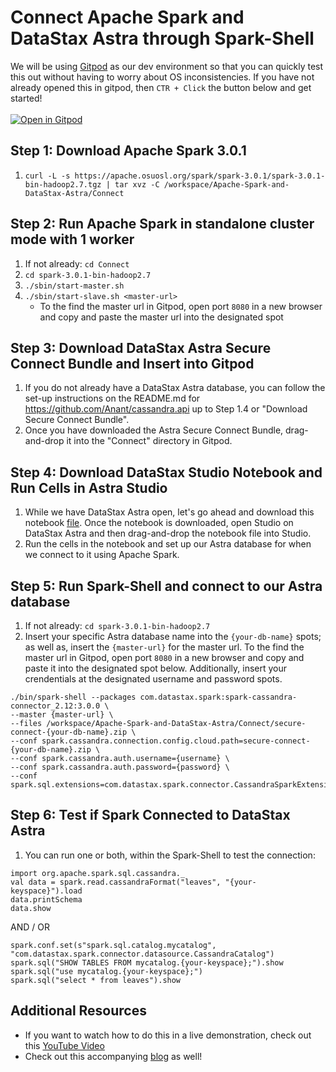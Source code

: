 # Connect Apache Spark and DataStax Astra through Spark-Shell

We will be using [Gitpod](https://www.gitpod.io/) as our dev environment so that you can quickly test this out without having to worry about OS inconsistencies. If you have not already opened this in gitpod, then `CTR + Click` the button below and get started! <br></br>
[![Open in Gitpod](https://gitpod.io/button/open-in-gitpod.svg)](https://gitpod.io/#https://github.com/adp8ke/Apache-Spark-and-DataStax-Astra)


## Step 1: Download Apache Spark 3.0.1
1. `curl -L -s https://apache.osuosl.org/spark/spark-3.0.1/spark-3.0.1-bin-hadoop2.7.tgz | tar xvz -C /workspace/Apache-Spark-and-DataStax-Astra/Connect`

## Step 2: Run Apache Spark in standalone cluster mode with 1 worker
1. If not already: `cd Connect`
2. `cd spark-3.0.1-bin-hadoop2.7`
3. `./sbin/start-master.sh`
4. `./sbin/start-slave.sh <master-url>`
    - To the find the master url in Gitpod, open port `8080` in a new browser and copy and paste the master url into the designated spot

## Step 3: Download DataStax Astra Secure Connect Bundle and Insert into Gitpod
1. If you do not already have a DataStax Astra database, you can follow the set-up instructions on the README.md for https://github.com/Anant/cassandra.api up to Step 1.4 or "Download Secure Connect Bundle".
2. Once you have downloaded the Astra Secure Connect Bundle, drag-and-drop it into the "Connect" directory in Gitpod.
  
## Step 4: Download DataStax Studio Notebook and Run Cells in Astra Studio
1. While we have DataStax Astra open, let's go ahead and download this notebook [file](). Once the notebook is downloaded, open Studio on DataStax Astra and then drag-and-drop the notebook file into Studio.
2. Run the cells in the notebook and set up our Astra database for when we connect to it using Apache Spark.
 
## Step 5: Run Spark-Shell and connect to our Astra database
1. If not already: `cd spark-3.0.1-bin-hadoop2.7`
2. Insert your specific Astra database name into the `{your-db-name}` spots; as well as, insert the `{master-url}` for the master url. To the find the master url in Gitpod, open port `8080` in a new browser and copy and paste it into the designated spot below. Additionally, insert your crendentials at the designated username and password spots.
~~~
./bin/spark-shell --packages com.datastax.spark:spark-cassandra-connector_2.12:3.0.0 \
--master {master-url} \
--files /workspace/Apache-Spark-and-DataStax-Astra/Connect/secure-connect-{your-db-name}.zip \
--conf spark.cassandra.connection.config.cloud.path=secure-connect-{your-db-name}.zip \
--conf spark.cassandra.auth.username={username} \
--conf spark.cassandra.auth.password={password} \
--conf spark.sql.extensions=com.datastax.spark.connector.CassandraSparkExtensions
~~~
  
## Step 6: Test if Spark Connected to DataStax Astra
1. You can run one or both, within the Spark-Shell to test the connection:
~~~
import org.apache.spark.sql.cassandra._
val data = spark.read.cassandraFormat("leaves", "{your-keyspace}").load
data.printSchema
data.show
~~~
AND / OR
~~~
spark.conf.set(s"spark.sql.catalog.mycatalog", "com.datastax.spark.connector.datasource.CassandraCatalog")
spark.sql("SHOW TABLES FROM mycatalog.{your-keyspace};").show
spark.sql("use mycatalog.{your-keyspace};")
spark.sql("select * from leaves").show
~~~

## Additional Resources

- If you want to watch how to do this in a live demonstration, check out this [YouTube Video]()
- Check out this accompanying [blog]() as well!
